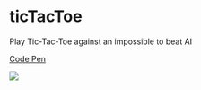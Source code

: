 # ticTacToe
Play Tic-Tac-Toe against an impossible to beat AI

<a href="https://codepen.io/CWA/full/vryKbP/">Code Pen</a>

<img src="https://s3-us-west-2.amazonaws.com/i.cdpn.io/1162316.vryKbP.small.82bb7c45-4efe-40d0-a77d-57d8e0772519.png">
